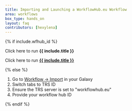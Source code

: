 ```yaml
---
title: Importing and Launching a WorkflowHub.eu Workflow
area: workflows
box_type: hands_on
layout: faq
contributors: [hexylena]
---
```


{% if include.wfhub_id %}

<div class="show-when-galaxy-proxy-active">

Click here to run <span class="workflow" data-workflow="https://workflowhub.eu/ga4gh/trs/v2/tools/{{ include.wfhub_id }}/versions/{{ include.wfhub_version | default: 1 }}"><strong>{{ include.title }}</strong> <i class="fas fa-share-alt" aria-hidden="true"></i></span>

</div>

<div class="hide-when-galaxy-proxy-active">

Click here to run <a href="https://my.galaxy.training/?path=/workflows/trs_import%3ftrs_server=workflowhub.eu%26run_form=true%26trs_id={{ include.wfhub_id }}%26trs_version={{ include.wfhub_version | default: 1}}"><strong>{{ include.title }}</strong> <i class="fas fa-share-alt" aria-hidden="true"></i></a>

</div>

{% else %}

1. Go to [Workflow → Import](https://my.galaxy.training/?path=/workflows/import) in your Galaxy
2. Switch tabs to TRS ID
3. Ensure the TRS server is set to "workflowhub.eu"
4. Provide your workflow hub ID

{% endif %}
